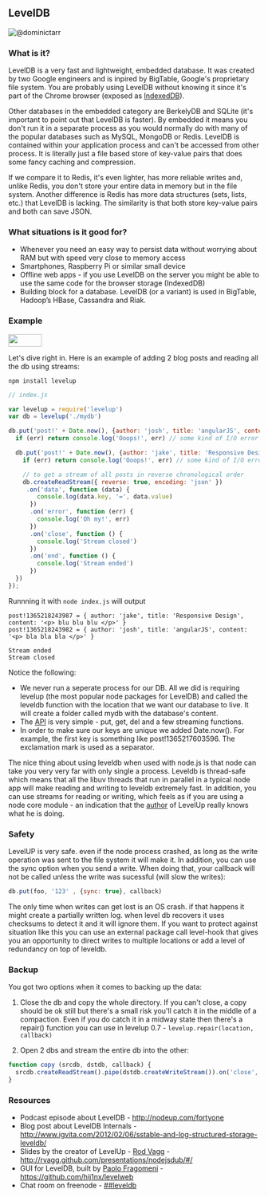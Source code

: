 ## LevelDB

![@dominictarr](http://i.imgur.com/AxuKdQE.png)

### What is it?
LevelDB is a very fast and lightweight, embedded database. It was created by two Google engineers and is inpired by BigTable, Google's proprietary file system. You are probably using LevelDB without knowing it since it's part of the Chrome browser (exposed as [IndexedDB](https://developer.mozilla.org/en-US/docs/IndexedDB)). 

Other databases in the embedded category are BerkelyDB and SQLite (it's important to point out that LevelDB is faster).
By embedded it means you don't run it in a separate process as you would normally do with many of the popular databases such as MySQL, MongoDB or Redis. LevelDB is contained within your application process and can't be accessed from other process.
It is literally just a file based store of key-value pairs that does some fancy caching and compression.

If we compare it to Redis, it's even lighter, has more reliable writes and, unlike Redis, you don't store your entire data in memory but in the file system. Another difference is Redis has more data structures (sets, lists, etc.) that LevelDB is lacking. The similarity is that both store key-value pairs and both can save JSON.

### What situations is it good for?

* Whenever you need an easy way to persist data without worrying about RAM but with speed very close to memory access
* Smartphones, Raspberry Pi or similar small device
* Offline web apps - if you use LevelDB on the server you might be able to use the same code for the browser storage (IndexedDB)
* Building block for a database. LevelDB (or a variant) is used in BigTable, Hadoop’s HBase, Cassandra and Riak.

### Example

<a href="https://runnable.com/UYczO2hmOMwQAAEw/A-simple-webserver" target="_blank"><img src="https://runnable.com/external/styles/assets/runnablebtn.png" style="width:67px;height:25px;"></a>

Let's dive right in. Here is an example of adding 2 blog posts and reading all the db using streams:

    npm install levelup

```js
// index.js

var levelup = require('levelup')
var db = levelup('./mydb')

db.put('post!' + Date.now(), {author: 'josh', title: 'angularJS', content: '<p> bla bla bla </p>'}, {encoding:'json'}, function (err) {
  if (err) return console.log('Ooops!', err) // some kind of I/O error

  db.put('post!' + Date.now(), {author: 'jake', title: 'Responsive Design', content: '<p> blu blu blu </p>'}, {encoding:'json'}, function (err) {
    if (err) return console.log('Ooops!', err) // some kind of I/O error

    // to get a stream of all posts in reverse chronological order
    db.createReadStream({ reverse: true, encoding: 'json' })
     .on('data', function (data) {
        console.log(data.key, '=', data.value)
      })
      .on('error', function (err) {
        console.log('Oh my!', err)
      })
      .on('close', function () {
        console.log('Stream closed')
      })
      .on('end', function () {
        console.log('Stream ended')
      })
  })
});
```

Runnning it with `node index.js` will output

    post!1365218243987 = { author: 'jake', title: 'Responsive Design', content: '<p> blu blu blu </p>' }
    post!1365218243982 = { author: 'josh', title: 'angularJS', content: '<p> bla bla bla </p>' }

    Stream ended
    Stream closed

Notice the following:  

* We never run a seperate process for our DB. All we did is requiring levelup (the most popular node packages for LevelDB) and called the leveldb function with the location that we want our database to live. It will create a folder called mydb with the database's content.
* The [API](https://github.com/rvagg/node-levelup#api) is very simple - put, get, del and a few streaming functions.
* In order to make sure our keys are unique we added Date.now(). For example, the first key is something like post!1365217603596. The exclamation mark is used as a separator.

The nice thing about using leveldb when used with node.js is that node can take you very very far with only single a process. Leveldb is thread-safe which means that all the libuv threads that run in parallel in a typical node app will make reading and writing to leveldb extremely fast. In addition, you can use streams for reading or writing, which feels as if you are using a node core module - an indication that the [author](https://github.com/rvagg) of LevelUp really knows what he is doing.


### Safety
LevelUP is very safe. even if the node process crashed, as long as the write operation was sent to the file system it will make it.
In addition, you can use the sync option when you send a write. When doing that, your callback will not be called unless the write was sucessful (will slow the writes):

```js
db.put(foo, '123' , {sync: true}, callback)
```

The only time when writes can get lost is an OS crash. if that happens it might create a partially written log. when level db recovers it uses checksums to detect it and it will ignore them. If you want to protect against situation like this you can use an external package call level-hook that gives you an opportunity to direct writes to multiple locations or add a level of redundancy on top of leveldb.

### Backup
You got two options when it comes to backing up the data:  

1. Close the db and copy the whole directory.   If you can't close, a copy should be ok still but there's a small risk you'll catch it in the middle of a compaction.  Even if you do catch it in a midway state then there's a repair() function you can use in levelup 0.7 - `levelup.repair(location, callback)`

1. Open 2 dbs and stream the entire db into the other:

```js
function copy (srcdb, dstdb, callback) {
  srcdb.createReadStream().pipe(dstdb.createWriteStream()).on('close', callback)
}
```

### Resources

* Podcast episode about LevelDB - http://nodeup.com/fortyone 
* Blog post about LevelDB Internals - http://www.igvita.com/2012/02/06/sstable-and-log-structured-storage-leveldb/
* Slides by the creator of LevelUp - [Rod Vagg](https://github.com/rvagg) - http://rvagg.github.com/presentations/nodejsdub/#/
* GUI for LevelDB, built by [Paolo Fragomeni](https://github.com/hij1nx) - https://github.com/hij1nx/levelweb
* Chat room on freenode - [##leveldb](http://webchat.freenode.net/?channels=##leveldb)